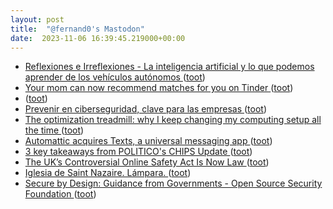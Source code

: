 ```yaml
---
layout: post
title:  "@fernand0's Mastodon"
date:  2023-11-06 16:39:45.219000+00:00
---
```

*  [
         Reflexiones e Irreflexiones - La inteligencia artificial y lo que podemos aprender de los vehículos autónomos
       ](http://fernand0.blogalia.com//historias/7878) ([toot](https://mastodon.social/@fernand0/111364589827636507))
*  [Your mom can now recommend matches for you on Tinder ](https://www.businessinsider.com/tinder-matchmaker-feature-lets-friends-family-recommend-potential-matches-dating-2023-1) ([toot](https://mastodon.social/@fernand0/111364469607656036))
*  [ ](https://masto.es/@Game8oy_72) ([toot](https://mastodon.social/@fernand0/111364243609535718))
*  [Prevenir en ciberseguridad, clave para las empresas  ](https://www.diariodelaltoaragon.es/noticias/huesca/2023/11/05/prevenir-en-ciberseguridad-clave-para-las-empresas-1688870-daa.html) ([toot](https://mastodon.social/@fernand0/111364210013149155))
*  [The optimization treadmill: why I keep changing my computing setup all the time ](https://ounapuu.ee/posts/2023/10/25/the-optimization-treadmill) ([toot](https://mastodon.social/@fernand0/111364137626103782))
*  [Automattic acquires Texts, a universal messaging app ](https://www.theverge.com/2023/10/24/23928685/automattic-texts-acquisition-universal-messagin) ([toot](https://mastodon.social/@fernand0/111363752238924358))
*  [3 key takeaways from POLITICO's CHIPS Update ](https://www.politico.com/news/2023/10/24/3-key-takeaways-politico-chips-update-0012321) ([toot](https://mastodon.social/@fernand0/111363576697806799))
*  [The UK’s Controversial Online Safety Act Is Now Law ](https://www.wired.com/story/the-uks-controversial-online-safety-act-is-now-law) ([toot](https://mastodon.social/@fernand0/111363351812534877))
*  [Iglesia de Saint Nazaire. Lámpara. ](https://www.flickr.com/photos/fernand0/53304781514) ([toot](https://mastodon.social/@fernand0/111363286458029101))
*  [Secure by Design: Guidance from Governments - Open Source Security Foundation ](https://openssf.org/blog/2023/10/23/secure-by-design-guidance-from-governments) ([toot](https://mastodon.social/@fernand0/111363058031918942))

